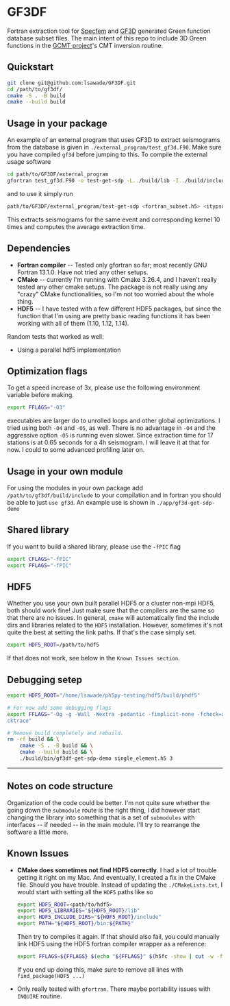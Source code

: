 # GF3DF

Fortran extraction tool for [Specfem](https://github.com/SPECFEM/specfem3d_globe)
and [GF3D](https://github.com/lsawade/GF3D) generated Green function database
subset files. The main intent of this repo to include 3D Green functions in the
[GCMT project](https://www.globalcmt.org)'s CMT inversion routine.


## Quickstart

```bash
git clone git@github.com:lsawade/GF3DF.git
cd /path/to/gf3df/
cmake -S . -B build
cmake --build build
```

## Usage in your package

An example of an external program that uses GF3D to extract seismograms from the
database is given in `./external_program/test_gf3d.F90`. Make sure you have
compiled `gf3d` before jumping to this. To compile the external usage software
```bash
cd path/to/GF3DF/external_program
gfortran test_gf3d.F90 -o test-get-sdp -L../build/lib -I../build/include -lgf3d
```
and to use it simply run
```bash
path/to/GF3DF/external_program/test-get-sdp <fortran_subset.h5> <itypsokern>
```
This extracts seismograms for the same event and corresponding kernel 10 times
and computes the average extraction time.


## Dependencies

- **Fortran compiler** -- Tested only gfortran so far; most recently GNU Fortran
  13.1.0. Have not tried any other setups.
- **CMake** -- currently I'm running with Cmake 3.26.4, and I haven't really tested
  any other cmake setups. The package is not really using any "crazy" CMake
  functionalities, so I'm not too worried about the whole thing.
- **HDF5** -- I have tested with a few different HDF5 packages, but since the
  function that I'm using are pretty basic reading functions it has been working
  with all of them (1.10, 1.12, 1.14).

Random tests that worked as well:
- Using a parallel hdf5 implementation

## Optimization flags

To get a speed increase of 3x, please use the following environment variable
before making.

```bash
export FFLAGS="-O3"
```

executables are larger do to unrolled loops and other global optimizations.
I tried using both `-O4` and `-O5`, as well. There is no advantage in `-O4` and
the aggressive option `-O5` is running even slower. Since extraction time for
17 stations is at 0.65 seconds for a 4h seismogram. I will leave it at that for
now. I could to some advanced profiling later on.

## Usage in your own module

For using the modules in your own package add `/path/to/gf3df/build/include` to
your compilation and in fortran you should be able to just `use gf3d`. An
example use is shown in `./app/gf3d-get-sdp-demo`


## Shared library

If you want to build a shared library, please use the `-fPIC` flag
```bash
export CFLAGS="-fPIC"
export FFLAGS="-fPIC"
```

## HDF5

Whether you use your own built parallel HDF5 or a cluster non-mpi HDF5, both
should work fine! Just make sure that the compilers are the same so that there
are no issues. In general, `cmake` will automatically find the include dirs and libraries related to the `HDF5` installation. However, sometimes it's not
quite the best at setting the link paths. If that's the case simply set.

```bash
export HDF5_ROOT=/path/to/hdf5
```

If that does not work, see below in the `Known Issues section`.


## Debugging setep

```bash
export HDF5_ROOT="/home/lsawade/ph5py-testing/hdf5/build/phdf5"

# For now add some debugging flags
export FFLAGS="-Og -g -Wall -Wextra -pedantic -fimplicit-none -fcheck=all -fba
cktrace"

# Remove build completely and rebuild.
rm -rf build && \
    cmake -S . -B build && \
    cmake --build build && \
    ./build/bin/gf3df-get-sdp-demo single_element.h5 3

```

---

## Notes on code structure

Organization of the code could be better. I'm not quite sure whether the going
down the `submodule` route is the right thing, I did however start changing the
library into something that is a set of `submodules` with interfaces -- if
needed -- in the main module. I'll try to rearrange the software a little more.


## Known Issues

- **CMake does sometimes not find HDF5 correctly**. I had a lot of trouble
  getting it right on my Mac. And eventually, I created a fix in the CMake file.
  Should you have trouble. Instead of updating the `./CMakeLists.txt`, I would
  start with setting all the `HDF5` paths like so

  ```bash
  export HDF5_ROOT=<path/to/hdf5>
  export HDF5_LIBRARIES="${HDF5_ROOT}/lib"
  export HDF5_INCLUDE_DIRS="${HDF5_ROOT}/include"
  export PATH="${HDF5_ROOT}/bin:${PATH}"
  ```
  Then try to compiles it again. If that should also fail, you could manually
  link HDF5 using the HDF5 fortran compiler wrapper as a reference:
  ```bash
  export FFLAGS=${FFLAGS} $(echo "${FFLAGS}" $(h5fc -show | cut -w -f '2-60'))
  ```
  If you end up doing this, make sure to remove all lines with
  `find_package(HDF5 ...)`

- Only really tested with `gfortran`. There maybe portability issues with `INQUIRE`
routine.